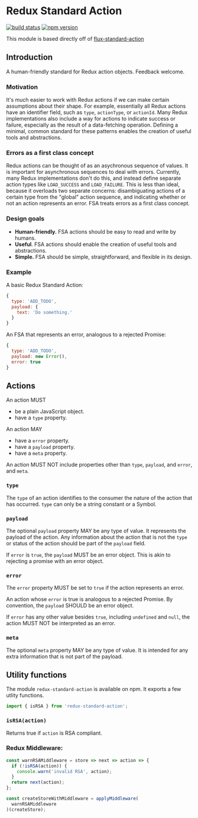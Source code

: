 Redux Standard Action
====================

[![build status](https://img.shields.io/travis/kolodny/redux-standard-action/master.svg?style=flat-square)](https://travis-ci.org/kolodny/redux-standard-action)
[![npm version](https://img.shields.io/npm/v/redux-standard-action.svg?style=flat-square)](https://www.npmjs.com/package/redux-standard-action)

This module is based directly off of [flux-standard-action](https://github.com/acdlite/flux-standard-action)

## Introduction

A human-friendly standard for Redux action objects. Feedback welcome.

### Motivation

It's much easier to work with Redux actions if we can make certain assumptions about their shape. For example, essentially all Redux actions have an identifier field, such as `type`, `actionType`, or `actionId`. Many Redux implementations also include a way for actions to indicate success or failure, especially as the result of a data-fetching operation. Defining a minimal, common standard for these patterns enables the creation of useful tools and abstractions.

### Errors as a first class concept

Redux actions can be thought of as an asychronous sequence of values. It is important for asynchronous sequences to deal with errors. Currently, many Redux implementations don't do this, and instead define separate action types like `LOAD_SUCCESS` and `LOAD_FAILURE`. This is less than ideal, because it overloads two separate concerns: disambiguating actions of a certain type from the "global" action sequence, and indicating whether or not an action represents an error. FSA treats errors as a first class concept.

### Design goals

- **Human-friendly.** FSA actions should be easy to read and write by humans.
- **Useful**. FSA actions should enable the creation of useful tools and abstractions.
- **Simple.** FSA should be simple, straightforward, and flexible in its design.

### Example

A basic Redux Standard Action:

```js
{
  type: 'ADD_TODO',
  payload: {
    text: 'Do something.'  
  }
}
```

An FSA that represents an error, analogous to a rejected Promise:

```js
{
  type: 'ADD_TODO',
  payload: new Error(),
  error: true
}
```

## Actions

An action MUST

- be a plain JavaScript object.
- have a `type` property.

An action MAY

- have a `error` property.
- have a `payload` property.
- have a `meta` property.

An action MUST NOT include properties other than `type`, `payload`, and `error`, and `meta`.

### `type`

The `type` of an action identifies to the consumer the nature of the action that has occurred. `type` can only be a string constant or a Symbol.

### `payload`

The optional `payload` property MAY be any type of value. It represents the payload of the action. Any information about the action that is not the `type` or status of the action should be part of the `payload` field.

If `error` is `true`, the `payload` MUST be an error object. This is akin to rejecting a promise with an error object.

### `error`

The `error` property MUST be set to `true` if the action represents an error.

An action whose `error` is true is analogous to a rejected Promise. By convention, the `payload` SHOULD be an error object.

If `error` has any other value besides `true`, including `undefined` and `null`, the action MUST NOT be interpreted as an error.

### `meta`

The optional `meta` property MAY be any type of value. It is intended for any extra information that is not part of the payload.

## Utility functions

The module `redux-standard-action` is available on npm. It exports a few utlity functions.

```js
import { isRSA } from 'redux-standard-action';
```
### `isRSA(action)`

Returns true if `action` is RSA compliant.


### Redux Middleware:

```js
const warnRSAMiddleware = store => next => action => {
  if (!isRSA(action)) {
    console.warn('invalid RSA', action);
  }
  return next(action);
};

const createStoreWithMiddleware = applyMiddleware(
  warnRSAMiddleware
)(createStore);

```
